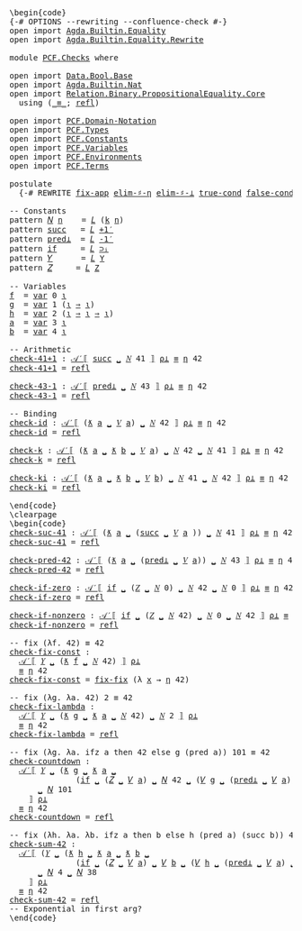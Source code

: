 <pre class="Agda"><a id="1" class="Markup">\begin{code}</a>
<a id="14" class="Symbol">{-#</a> <a id="18" class="Keyword">OPTIONS</a> <a id="26" class="Pragma">--rewriting</a> <a id="38" class="Pragma">--confluence-check</a> <a id="57" class="Symbol">#-}</a>
<a id="61" class="Keyword">open</a> <a id="66" class="Keyword">import</a> <a id="73" href="Agda.Builtin.Equality.html" class="Module">Agda.Builtin.Equality</a>
<a id="95" class="Keyword">open</a> <a id="100" class="Keyword">import</a> <a id="107" href="Agda.Builtin.Equality.Rewrite.html" class="Module">Agda.Builtin.Equality.Rewrite</a>

<a id="138" class="Keyword">module</a> <a id="145" href="PCF.Checks.html" class="Module">PCF.Checks</a> <a id="156" class="Keyword">where</a>

<a id="163" class="Keyword">open</a> <a id="168" class="Keyword">import</a> <a id="175" href="Data.Bool.Base.html" class="Module">Data.Bool.Base</a> 
<a id="191" class="Keyword">open</a> <a id="196" class="Keyword">import</a> <a id="203" href="Agda.Builtin.Nat.html" class="Module">Agda.Builtin.Nat</a>
<a id="220" class="Keyword">open</a> <a id="225" class="Keyword">import</a> <a id="232" href="Relation.Binary.PropositionalEquality.Core.html" class="Module">Relation.Binary.PropositionalEquality.Core</a>
  <a id="277" class="Keyword">using</a> <a id="283" class="Symbol">(</a><a id="284" href="Agda.Builtin.Equality.html#150" class="Datatype Operator">_≡_</a><a id="287" class="Symbol">;</a> <a id="289" href="Agda.Builtin.Equality.html#207" class="InductiveConstructor">refl</a><a id="293" class="Symbol">)</a>

<a id="296" class="Keyword">open</a> <a id="301" class="Keyword">import</a> <a id="308" href="PCF.Domain-Notation.html" class="Module">PCF.Domain-Notation</a>
<a id="328" class="Keyword">open</a> <a id="333" class="Keyword">import</a> <a id="340" href="PCF.Types.html" class="Module">PCF.Types</a>
<a id="350" class="Keyword">open</a> <a id="355" class="Keyword">import</a> <a id="362" href="PCF.Constants.html" class="Module">PCF.Constants</a>
<a id="376" class="Keyword">open</a> <a id="381" class="Keyword">import</a> <a id="388" href="PCF.Variables.html" class="Module">PCF.Variables</a>
<a id="402" class="Keyword">open</a> <a id="407" class="Keyword">import</a> <a id="414" href="PCF.Environments.html" class="Module">PCF.Environments</a>
<a id="431" class="Keyword">open</a> <a id="436" class="Keyword">import</a> <a id="443" href="PCF.Terms.html" class="Module">PCF.Terms</a>

<a id="454" class="Keyword">postulate</a>
  <a id="466" class="Symbol">{-#</a> <a id="470" class="Keyword">REWRITE</a> <a id="478" href="PCF.Domain-Notation.html#422" class="Postulate">fix-app</a> <a id="486" href="PCF.Domain-Notation.html#681" class="Postulate">elim-♯-η</a> <a id="495" href="PCF.Domain-Notation.html#760" class="Postulate">elim-♯-⊥</a> <a id="504" href="PCF.Domain-Notation.html#1099" class="Postulate">true-cond</a> <a id="514" href="PCF.Domain-Notation.html#1161" class="Postulate">false-cond</a> <a id="525" class="Symbol">#-}</a> 

<a id="531" class="Comment">-- Constants</a>
<a id="544" class="Keyword">pattern</a> <a id="𝑁"></a><a id="552" href="PCF.Checks.html#552" class="InductiveConstructor">𝑁</a> <a id="554" href="PCF.Checks.html#566" class="Bound">n</a>    <a id="559" class="Symbol">=</a> <a id="561" href="PCF.Terms.html#348" class="InductiveConstructor">𝐿</a> <a id="563" class="Symbol">(</a><a id="564" href="PCF.Constants.html#451" class="InductiveConstructor">k</a> <a id="566" href="PCF.Checks.html#566" class="Bound">n</a><a id="567" class="Symbol">)</a>
<a id="569" class="Keyword">pattern</a> <a id="succ"></a><a id="577" href="PCF.Checks.html#577" class="InductiveConstructor">succ</a>   <a id="584" class="Symbol">=</a> <a id="586" href="PCF.Terms.html#348" class="InductiveConstructor">𝐿</a> <a id="588" href="PCF.Constants.html#476" class="InductiveConstructor">+1′</a>
<a id="592" class="Keyword">pattern</a> <a id="pred⊥"></a><a id="600" href="PCF.Checks.html#600" class="InductiveConstructor">pred⊥</a>  <a id="607" class="Symbol">=</a> <a id="609" href="PCF.Terms.html#348" class="InductiveConstructor">𝐿</a> <a id="611" href="PCF.Constants.html#495" class="InductiveConstructor">-1′</a>
<a id="615" class="Keyword">pattern</a> <a id="if"></a><a id="623" href="PCF.Checks.html#623" class="InductiveConstructor">if</a>     <a id="630" class="Symbol">=</a> <a id="632" href="PCF.Terms.html#348" class="InductiveConstructor">𝐿</a> <a id="634" href="PCF.Constants.html#358" class="InductiveConstructor">⊃ᵢ</a>
<a id="637" class="Keyword">pattern</a> <a id="𝑌"></a><a id="645" href="PCF.Checks.html#645" class="InductiveConstructor">𝑌</a>      <a id="652" class="Symbol">=</a> <a id="654" href="PCF.Terms.html#348" class="InductiveConstructor">𝐿</a> <a id="656" href="PCF.Constants.html#412" class="InductiveConstructor">Y</a>
<a id="658" class="Keyword">pattern</a> <a id="𝑍"></a><a id="666" href="PCF.Checks.html#666" class="InductiveConstructor">𝑍</a>     <a id="672" class="Symbol">=</a> <a id="674" href="PCF.Terms.html#348" class="InductiveConstructor">𝐿</a> <a id="676" href="PCF.Constants.html#514" class="InductiveConstructor">Z</a>

<a id="679" class="Comment">-- Variables</a>
<a id="f"></a><a id="692" href="PCF.Checks.html#692" class="Function">f</a>  <a id="695" class="Symbol">=</a> <a id="697" href="PCF.Variables.html#171" class="InductiveConstructor">var</a> <a id="701" class="Number">0</a> <a id="703" href="PCF.Types.html#216" class="InductiveConstructor">ι</a>
<a id="g"></a><a id="705" href="PCF.Checks.html#705" class="Function">g</a>  <a id="708" class="Symbol">=</a> <a id="710" href="PCF.Variables.html#171" class="InductiveConstructor">var</a> <a id="714" class="Number">1</a> <a id="716" class="Symbol">(</a><a id="717" href="PCF.Types.html#216" class="InductiveConstructor">ι</a> <a id="719" href="PCF.Types.html#322" class="InductiveConstructor Operator">⇒</a> <a id="721" href="PCF.Types.html#216" class="InductiveConstructor">ι</a><a id="722" class="Symbol">)</a>
<a id="h"></a><a id="724" href="PCF.Checks.html#724" class="Function">h</a>  <a id="727" class="Symbol">=</a> <a id="729" href="PCF.Variables.html#171" class="InductiveConstructor">var</a> <a id="733" class="Number">2</a> <a id="735" class="Symbol">(</a><a id="736" href="PCF.Types.html#216" class="InductiveConstructor">ι</a> <a id="738" href="PCF.Types.html#322" class="InductiveConstructor Operator">⇒</a> <a id="740" href="PCF.Types.html#216" class="InductiveConstructor">ι</a> <a id="742" href="PCF.Types.html#322" class="InductiveConstructor Operator">⇒</a> <a id="744" href="PCF.Types.html#216" class="InductiveConstructor">ι</a><a id="745" class="Symbol">)</a>
<a id="a"></a><a id="747" href="PCF.Checks.html#747" class="Function">a</a>  <a id="750" class="Symbol">=</a> <a id="752" href="PCF.Variables.html#171" class="InductiveConstructor">var</a> <a id="756" class="Number">3</a> <a id="758" href="PCF.Types.html#216" class="InductiveConstructor">ι</a>
<a id="b"></a><a id="760" href="PCF.Checks.html#760" class="Function">b</a>  <a id="763" class="Symbol">=</a> <a id="765" href="PCF.Variables.html#171" class="InductiveConstructor">var</a> <a id="769" class="Number">4</a> <a id="771" href="PCF.Types.html#216" class="InductiveConstructor">ι</a>

<a id="774" class="Comment">-- Arithmetic</a>
<a id="check-41+1"></a><a id="788" href="PCF.Checks.html#788" class="Function">check-41+1</a> <a id="799" class="Symbol">:</a> <a id="801" href="PCF.Terms.html#627" class="Function Operator">𝒜′⟦</a> <a id="805" href="PCF.Checks.html#577" class="InductiveConstructor">succ</a> <a id="810" href="PCF.Terms.html#422" class="InductiveConstructor Operator">␣</a> <a id="812" href="PCF.Checks.html#552" class="InductiveConstructor">𝑁</a> <a id="814" class="Number">41</a> <a id="817" href="PCF.Terms.html#627" class="Function Operator">⟧</a> <a id="819" href="PCF.Environments.html#479" class="Function">ρ⊥</a> <a id="822" href="Agda.Builtin.Equality.html#150" class="Datatype Operator">≡</a> <a id="824" href="PCF.Domain-Notation.html#571" class="Postulate">η</a> <a id="826" class="Number">42</a>
<a id="829" href="PCF.Checks.html#788" class="Function">check-41+1</a> <a id="840" class="Symbol">=</a> <a id="842" href="Agda.Builtin.Equality.html#207" class="InductiveConstructor">refl</a>

<a id="check-43-1"></a><a id="848" href="PCF.Checks.html#848" class="Function">check-43-1</a> <a id="859" class="Symbol">:</a> <a id="861" href="PCF.Terms.html#627" class="Function Operator">𝒜′⟦</a> <a id="865" href="PCF.Checks.html#600" class="InductiveConstructor">pred⊥</a> <a id="871" href="PCF.Terms.html#422" class="InductiveConstructor Operator">␣</a> <a id="873" href="PCF.Checks.html#552" class="InductiveConstructor">𝑁</a> <a id="875" class="Number">43</a> <a id="878" href="PCF.Terms.html#627" class="Function Operator">⟧</a> <a id="880" href="PCF.Environments.html#479" class="Function">ρ⊥</a> <a id="883" href="Agda.Builtin.Equality.html#150" class="Datatype Operator">≡</a> <a id="885" href="PCF.Domain-Notation.html#571" class="Postulate">η</a> <a id="887" class="Number">42</a>
<a id="890" href="PCF.Checks.html#848" class="Function">check-43-1</a> <a id="901" class="Symbol">=</a> <a id="903" href="Agda.Builtin.Equality.html#207" class="InductiveConstructor">refl</a>

<a id="909" class="Comment">-- Binding</a>
<a id="check-id"></a><a id="920" href="PCF.Checks.html#920" class="Function">check-id</a> <a id="929" class="Symbol">:</a> <a id="931" href="PCF.Terms.html#627" class="Function Operator">𝒜′⟦</a> <a id="935" class="Symbol">(</a><a id="936" href="PCF.Terms.html#498" class="InductiveConstructor Operator">ƛ</a> <a id="938" href="PCF.Checks.html#747" class="Function">a</a> <a id="940" href="PCF.Terms.html#498" class="InductiveConstructor Operator">␣</a> <a id="942" href="PCF.Terms.html#274" class="InductiveConstructor">𝑉</a> <a id="944" href="PCF.Checks.html#747" class="Function">a</a><a id="945" class="Symbol">)</a> <a id="947" href="PCF.Terms.html#422" class="InductiveConstructor Operator">␣</a> <a id="949" href="PCF.Checks.html#552" class="InductiveConstructor">𝑁</a> <a id="951" class="Number">42</a> <a id="954" href="PCF.Terms.html#627" class="Function Operator">⟧</a> <a id="956" href="PCF.Environments.html#479" class="Function">ρ⊥</a> <a id="959" href="Agda.Builtin.Equality.html#150" class="Datatype Operator">≡</a> <a id="961" href="PCF.Domain-Notation.html#571" class="Postulate">η</a> <a id="963" class="Number">42</a>
<a id="966" href="PCF.Checks.html#920" class="Function">check-id</a> <a id="975" class="Symbol">=</a> <a id="977" href="Agda.Builtin.Equality.html#207" class="InductiveConstructor">refl</a>

<a id="check-k"></a><a id="983" href="PCF.Checks.html#983" class="Function">check-k</a> <a id="991" class="Symbol">:</a> <a id="993" href="PCF.Terms.html#627" class="Function Operator">𝒜′⟦</a> <a id="997" class="Symbol">(</a><a id="998" href="PCF.Terms.html#498" class="InductiveConstructor Operator">ƛ</a> <a id="1000" href="PCF.Checks.html#747" class="Function">a</a> <a id="1002" href="PCF.Terms.html#498" class="InductiveConstructor Operator">␣</a> <a id="1004" href="PCF.Terms.html#498" class="InductiveConstructor Operator">ƛ</a> <a id="1006" href="PCF.Checks.html#760" class="Function">b</a> <a id="1008" href="PCF.Terms.html#498" class="InductiveConstructor Operator">␣</a> <a id="1010" href="PCF.Terms.html#274" class="InductiveConstructor">𝑉</a> <a id="1012" href="PCF.Checks.html#747" class="Function">a</a><a id="1013" class="Symbol">)</a> <a id="1015" href="PCF.Terms.html#422" class="InductiveConstructor Operator">␣</a> <a id="1017" href="PCF.Checks.html#552" class="InductiveConstructor">𝑁</a> <a id="1019" class="Number">42</a> <a id="1022" href="PCF.Terms.html#422" class="InductiveConstructor Operator">␣</a> <a id="1024" href="PCF.Checks.html#552" class="InductiveConstructor">𝑁</a> <a id="1026" class="Number">41</a> <a id="1029" href="PCF.Terms.html#627" class="Function Operator">⟧</a> <a id="1031" href="PCF.Environments.html#479" class="Function">ρ⊥</a> <a id="1034" href="Agda.Builtin.Equality.html#150" class="Datatype Operator">≡</a> <a id="1036" href="PCF.Domain-Notation.html#571" class="Postulate">η</a> <a id="1038" class="Number">42</a>
<a id="1041" href="PCF.Checks.html#983" class="Function">check-k</a> <a id="1049" class="Symbol">=</a> <a id="1051" href="Agda.Builtin.Equality.html#207" class="InductiveConstructor">refl</a>

<a id="check-ki"></a><a id="1057" href="PCF.Checks.html#1057" class="Function">check-ki</a> <a id="1066" class="Symbol">:</a> <a id="1068" href="PCF.Terms.html#627" class="Function Operator">𝒜′⟦</a> <a id="1072" class="Symbol">(</a><a id="1073" href="PCF.Terms.html#498" class="InductiveConstructor Operator">ƛ</a> <a id="1075" href="PCF.Checks.html#747" class="Function">a</a> <a id="1077" href="PCF.Terms.html#498" class="InductiveConstructor Operator">␣</a> <a id="1079" href="PCF.Terms.html#498" class="InductiveConstructor Operator">ƛ</a> <a id="1081" href="PCF.Checks.html#760" class="Function">b</a> <a id="1083" href="PCF.Terms.html#498" class="InductiveConstructor Operator">␣</a> <a id="1085" href="PCF.Terms.html#274" class="InductiveConstructor">𝑉</a> <a id="1087" href="PCF.Checks.html#760" class="Function">b</a><a id="1088" class="Symbol">)</a> <a id="1090" href="PCF.Terms.html#422" class="InductiveConstructor Operator">␣</a> <a id="1092" href="PCF.Checks.html#552" class="InductiveConstructor">𝑁</a> <a id="1094" class="Number">41</a> <a id="1097" href="PCF.Terms.html#422" class="InductiveConstructor Operator">␣</a> <a id="1099" href="PCF.Checks.html#552" class="InductiveConstructor">𝑁</a> <a id="1101" class="Number">42</a> <a id="1104" href="PCF.Terms.html#627" class="Function Operator">⟧</a> <a id="1106" href="PCF.Environments.html#479" class="Function">ρ⊥</a> <a id="1109" href="Agda.Builtin.Equality.html#150" class="Datatype Operator">≡</a> <a id="1111" href="PCF.Domain-Notation.html#571" class="Postulate">η</a> <a id="1113" class="Number">42</a>
<a id="1116" href="PCF.Checks.html#1057" class="Function">check-ki</a> <a id="1125" class="Symbol">=</a> <a id="1127" href="Agda.Builtin.Equality.html#207" class="InductiveConstructor">refl</a>

<a id="1133" class="Markup">\end{code}</a><a id="1143" class="Background">
\clearpage
</a><a id="1155" class="Markup">\begin{code}</a>
<a id="check-suc-41"></a><a id="1168" href="PCF.Checks.html#1168" class="Function">check-suc-41</a> <a id="1181" class="Symbol">:</a> <a id="1183" href="PCF.Terms.html#627" class="Function Operator">𝒜′⟦</a> <a id="1187" class="Symbol">(</a><a id="1188" href="PCF.Terms.html#498" class="InductiveConstructor Operator">ƛ</a> <a id="1190" href="PCF.Checks.html#747" class="Function">a</a> <a id="1192" href="PCF.Terms.html#498" class="InductiveConstructor Operator">␣</a> <a id="1194" class="Symbol">(</a><a id="1195" href="PCF.Checks.html#577" class="InductiveConstructor">succ</a> <a id="1200" href="PCF.Terms.html#422" class="InductiveConstructor Operator">␣</a> <a id="1202" href="PCF.Terms.html#274" class="InductiveConstructor">𝑉</a> <a id="1204" href="PCF.Checks.html#747" class="Function">a</a> <a id="1206" class="Symbol">))</a> <a id="1209" href="PCF.Terms.html#422" class="InductiveConstructor Operator">␣</a> <a id="1211" href="PCF.Checks.html#552" class="InductiveConstructor">𝑁</a> <a id="1213" class="Number">41</a> <a id="1216" href="PCF.Terms.html#627" class="Function Operator">⟧</a> <a id="1218" href="PCF.Environments.html#479" class="Function">ρ⊥</a> <a id="1221" href="Agda.Builtin.Equality.html#150" class="Datatype Operator">≡</a> <a id="1223" href="PCF.Domain-Notation.html#571" class="Postulate">η</a> <a id="1225" class="Number">42</a>
<a id="1228" href="PCF.Checks.html#1168" class="Function">check-suc-41</a> <a id="1241" class="Symbol">=</a> <a id="1243" href="Agda.Builtin.Equality.html#207" class="InductiveConstructor">refl</a>

<a id="check-pred-42"></a><a id="1249" href="PCF.Checks.html#1249" class="Function">check-pred-42</a> <a id="1263" class="Symbol">:</a> <a id="1265" href="PCF.Terms.html#627" class="Function Operator">𝒜′⟦</a> <a id="1269" class="Symbol">(</a><a id="1270" href="PCF.Terms.html#498" class="InductiveConstructor Operator">ƛ</a> <a id="1272" href="PCF.Checks.html#747" class="Function">a</a> <a id="1274" href="PCF.Terms.html#498" class="InductiveConstructor Operator">␣</a> <a id="1276" class="Symbol">(</a><a id="1277" href="PCF.Checks.html#600" class="InductiveConstructor">pred⊥</a> <a id="1283" href="PCF.Terms.html#422" class="InductiveConstructor Operator">␣</a> <a id="1285" href="PCF.Terms.html#274" class="InductiveConstructor">𝑉</a> <a id="1287" href="PCF.Checks.html#747" class="Function">a</a><a id="1288" class="Symbol">))</a> <a id="1291" href="PCF.Terms.html#422" class="InductiveConstructor Operator">␣</a> <a id="1293" href="PCF.Checks.html#552" class="InductiveConstructor">𝑁</a> <a id="1295" class="Number">43</a> <a id="1298" href="PCF.Terms.html#627" class="Function Operator">⟧</a> <a id="1300" href="PCF.Environments.html#479" class="Function">ρ⊥</a> <a id="1303" href="Agda.Builtin.Equality.html#150" class="Datatype Operator">≡</a> <a id="1305" href="PCF.Domain-Notation.html#571" class="Postulate">η</a> <a id="1307" class="Number">42</a>
<a id="1310" href="PCF.Checks.html#1249" class="Function">check-pred-42</a> <a id="1324" class="Symbol">=</a> <a id="1326" href="Agda.Builtin.Equality.html#207" class="InductiveConstructor">refl</a>

<a id="check-if-zero"></a><a id="1332" href="PCF.Checks.html#1332" class="Function">check-if-zero</a> <a id="1346" class="Symbol">:</a> <a id="1348" href="PCF.Terms.html#627" class="Function Operator">𝒜′⟦</a> <a id="1352" href="PCF.Checks.html#623" class="InductiveConstructor">if</a> <a id="1355" href="PCF.Terms.html#422" class="InductiveConstructor Operator">␣</a> <a id="1357" class="Symbol">(</a><a id="1358" href="PCF.Checks.html#666" class="InductiveConstructor">𝑍</a> <a id="1360" href="PCF.Terms.html#422" class="InductiveConstructor Operator">␣</a> <a id="1362" href="PCF.Checks.html#552" class="InductiveConstructor">𝑁</a> <a id="1364" class="Number">0</a><a id="1365" class="Symbol">)</a> <a id="1367" href="PCF.Terms.html#422" class="InductiveConstructor Operator">␣</a> <a id="1369" href="PCF.Checks.html#552" class="InductiveConstructor">𝑁</a> <a id="1371" class="Number">42</a> <a id="1374" href="PCF.Terms.html#422" class="InductiveConstructor Operator">␣</a> <a id="1376" href="PCF.Checks.html#552" class="InductiveConstructor">𝑁</a> <a id="1378" class="Number">0</a> <a id="1380" href="PCF.Terms.html#627" class="Function Operator">⟧</a> <a id="1382" href="PCF.Environments.html#479" class="Function">ρ⊥</a> <a id="1385" href="Agda.Builtin.Equality.html#150" class="Datatype Operator">≡</a> <a id="1387" href="PCF.Domain-Notation.html#571" class="Postulate">η</a> <a id="1389" class="Number">42</a>
<a id="1392" href="PCF.Checks.html#1332" class="Function">check-if-zero</a> <a id="1406" class="Symbol">=</a> <a id="1408" href="Agda.Builtin.Equality.html#207" class="InductiveConstructor">refl</a>

<a id="check-if-nonzero"></a><a id="1414" href="PCF.Checks.html#1414" class="Function">check-if-nonzero</a> <a id="1431" class="Symbol">:</a> <a id="1433" href="PCF.Terms.html#627" class="Function Operator">𝒜′⟦</a> <a id="1437" href="PCF.Checks.html#623" class="InductiveConstructor">if</a> <a id="1440" href="PCF.Terms.html#422" class="InductiveConstructor Operator">␣</a> <a id="1442" class="Symbol">(</a><a id="1443" href="PCF.Checks.html#666" class="InductiveConstructor">𝑍</a> <a id="1445" href="PCF.Terms.html#422" class="InductiveConstructor Operator">␣</a> <a id="1447" href="PCF.Checks.html#552" class="InductiveConstructor">𝑁</a> <a id="1449" class="Number">42</a><a id="1451" class="Symbol">)</a> <a id="1453" href="PCF.Terms.html#422" class="InductiveConstructor Operator">␣</a> <a id="1455" href="PCF.Checks.html#552" class="InductiveConstructor">𝑁</a> <a id="1457" class="Number">0</a> <a id="1459" href="PCF.Terms.html#422" class="InductiveConstructor Operator">␣</a> <a id="1461" href="PCF.Checks.html#552" class="InductiveConstructor">𝑁</a> <a id="1463" class="Number">42</a> <a id="1466" href="PCF.Terms.html#627" class="Function Operator">⟧</a> <a id="1468" href="PCF.Environments.html#479" class="Function">ρ⊥</a> <a id="1471" href="Agda.Builtin.Equality.html#150" class="Datatype Operator">≡</a> <a id="1473" href="PCF.Domain-Notation.html#571" class="Postulate">η</a> <a id="1475" class="Number">42</a>
<a id="1478" href="PCF.Checks.html#1414" class="Function">check-if-nonzero</a> <a id="1495" class="Symbol">=</a> <a id="1497" href="Agda.Builtin.Equality.html#207" class="InductiveConstructor">refl</a>

<a id="1503" class="Comment">-- fix (λf. 42) ≡ 42</a>
<a id="check-fix-const"></a><a id="1524" href="PCF.Checks.html#1524" class="Function">check-fix-const</a> <a id="1540" class="Symbol">:</a>
  <a id="1544" href="PCF.Terms.html#627" class="Function Operator">𝒜′⟦</a> <a id="1548" href="PCF.Checks.html#645" class="InductiveConstructor">𝑌</a> <a id="1550" href="PCF.Terms.html#422" class="InductiveConstructor Operator">␣</a> <a id="1552" class="Symbol">(</a><a id="1553" href="PCF.Terms.html#498" class="InductiveConstructor Operator">ƛ</a> <a id="1555" href="PCF.Checks.html#692" class="Function">f</a> <a id="1557" href="PCF.Terms.html#498" class="InductiveConstructor Operator">␣</a> <a id="1559" href="PCF.Checks.html#552" class="InductiveConstructor">𝑁</a> <a id="1561" class="Number">42</a><a id="1563" class="Symbol">)</a> <a id="1565" href="PCF.Terms.html#627" class="Function Operator">⟧</a> <a id="1567" href="PCF.Environments.html#479" class="Function">ρ⊥</a> 
  <a id="1573" href="Agda.Builtin.Equality.html#150" class="Datatype Operator">≡</a> <a id="1575" href="PCF.Domain-Notation.html#571" class="Postulate">η</a> <a id="1577" class="Number">42</a>
<a id="1580" href="PCF.Checks.html#1524" class="Function">check-fix-const</a> <a id="1596" class="Symbol">=</a> <a id="1598" href="PCF.Domain-Notation.html#356" class="Postulate">fix-fix</a> <a id="1606" class="Symbol">(λ</a> <a id="1609" href="PCF.Checks.html#1609" class="Bound">x</a> <a id="1611" class="Symbol">→</a> <a id="1613" href="PCF.Domain-Notation.html#571" class="Postulate">η</a> <a id="1615" class="Number">42</a><a id="1617" class="Symbol">)</a>

<a id="1620" class="Comment">-- fix (λg. λa. 42) 2 ≡ 42</a>
<a id="check-fix-lambda"></a><a id="1647" href="PCF.Checks.html#1647" class="Function">check-fix-lambda</a> <a id="1664" class="Symbol">:</a>
  <a id="1668" href="PCF.Terms.html#627" class="Function Operator">𝒜′⟦</a> <a id="1672" href="PCF.Checks.html#645" class="InductiveConstructor">𝑌</a> <a id="1674" href="PCF.Terms.html#422" class="InductiveConstructor Operator">␣</a> <a id="1676" class="Symbol">(</a><a id="1677" href="PCF.Terms.html#498" class="InductiveConstructor Operator">ƛ</a> <a id="1679" href="PCF.Checks.html#705" class="Function">g</a> <a id="1681" href="PCF.Terms.html#498" class="InductiveConstructor Operator">␣</a> <a id="1683" href="PCF.Terms.html#498" class="InductiveConstructor Operator">ƛ</a> <a id="1685" href="PCF.Checks.html#747" class="Function">a</a> <a id="1687" href="PCF.Terms.html#498" class="InductiveConstructor Operator">␣</a> <a id="1689" href="PCF.Checks.html#552" class="InductiveConstructor">𝑁</a> <a id="1691" class="Number">42</a><a id="1693" class="Symbol">)</a> <a id="1695" href="PCF.Terms.html#422" class="InductiveConstructor Operator">␣</a> <a id="1697" href="PCF.Checks.html#552" class="InductiveConstructor">𝑁</a> <a id="1699" class="Number">2</a> <a id="1701" href="PCF.Terms.html#627" class="Function Operator">⟧</a> <a id="1703" href="PCF.Environments.html#479" class="Function">ρ⊥</a> 
  <a id="1709" href="Agda.Builtin.Equality.html#150" class="Datatype Operator">≡</a> <a id="1711" href="PCF.Domain-Notation.html#571" class="Postulate">η</a> <a id="1713" class="Number">42</a>
<a id="1716" href="PCF.Checks.html#1647" class="Function">check-fix-lambda</a> <a id="1733" class="Symbol">=</a> <a id="1735" href="Agda.Builtin.Equality.html#207" class="InductiveConstructor">refl</a>

<a id="1741" class="Comment">-- fix (λg. λa. ifz a then 42 else g (pred a)) 101 ≡ 42</a>
<a id="check-countdown"></a><a id="1797" href="PCF.Checks.html#1797" class="Function">check-countdown</a> <a id="1813" class="Symbol">:</a>
  <a id="1817" href="PCF.Terms.html#627" class="Function Operator">𝒜′⟦</a> <a id="1821" href="PCF.Checks.html#645" class="InductiveConstructor">𝑌</a> <a id="1823" href="PCF.Terms.html#422" class="InductiveConstructor Operator">␣</a> <a id="1825" class="Symbol">(</a><a id="1826" href="PCF.Terms.html#498" class="InductiveConstructor Operator">ƛ</a> <a id="1828" href="PCF.Checks.html#705" class="Function">g</a> <a id="1830" href="PCF.Terms.html#498" class="InductiveConstructor Operator">␣</a> <a id="1832" href="PCF.Terms.html#498" class="InductiveConstructor Operator">ƛ</a> <a id="1834" href="PCF.Checks.html#747" class="Function">a</a> <a id="1836" href="PCF.Terms.html#498" class="InductiveConstructor Operator">␣</a>
              <a id="1852" class="Symbol">(</a><a id="1853" href="PCF.Checks.html#623" class="InductiveConstructor">if</a> <a id="1856" href="PCF.Terms.html#422" class="InductiveConstructor Operator">␣</a> <a id="1858" class="Symbol">(</a><a id="1859" href="PCF.Checks.html#666" class="InductiveConstructor">𝑍</a> <a id="1861" href="PCF.Terms.html#422" class="InductiveConstructor Operator">␣</a> <a id="1863" href="PCF.Terms.html#274" class="InductiveConstructor">𝑉</a> <a id="1865" href="PCF.Checks.html#747" class="Function">a</a><a id="1866" class="Symbol">)</a> <a id="1868" href="PCF.Terms.html#422" class="InductiveConstructor Operator">␣</a> <a id="1870" href="PCF.Checks.html#552" class="InductiveConstructor">𝑁</a> <a id="1872" class="Number">42</a> <a id="1875" href="PCF.Terms.html#422" class="InductiveConstructor Operator">␣</a> <a id="1877" class="Symbol">(</a><a id="1878" href="PCF.Terms.html#274" class="InductiveConstructor">𝑉</a> <a id="1880" href="PCF.Checks.html#705" class="Function">g</a> <a id="1882" href="PCF.Terms.html#422" class="InductiveConstructor Operator">␣</a> <a id="1884" class="Symbol">(</a><a id="1885" href="PCF.Checks.html#600" class="InductiveConstructor">pred⊥</a> <a id="1891" href="PCF.Terms.html#422" class="InductiveConstructor Operator">␣</a> <a id="1893" href="PCF.Terms.html#274" class="InductiveConstructor">𝑉</a> <a id="1895" href="PCF.Checks.html#747" class="Function">a</a><a id="1896" class="Symbol">))))</a>
      <a id="1907" href="PCF.Terms.html#422" class="InductiveConstructor Operator">␣</a> <a id="1909" href="PCF.Checks.html#552" class="InductiveConstructor">𝑁</a> <a id="1911" class="Number">101</a>
    <a id="1919" href="PCF.Terms.html#627" class="Function Operator">⟧</a> <a id="1921" href="PCF.Environments.html#479" class="Function">ρ⊥</a> 
  <a id="1927" href="Agda.Builtin.Equality.html#150" class="Datatype Operator">≡</a> <a id="1929" href="PCF.Domain-Notation.html#571" class="Postulate">η</a> <a id="1931" class="Number">42</a>
<a id="1934" href="PCF.Checks.html#1797" class="Function">check-countdown</a> <a id="1950" class="Symbol">=</a> <a id="1952" href="Agda.Builtin.Equality.html#207" class="InductiveConstructor">refl</a>

<a id="1958" class="Comment">-- fix (λh. λa. λb. ifz a then b else h (pred a) (succ b)) 4 38 ≡ 42</a>
<a id="check-sum-42"></a><a id="2027" href="PCF.Checks.html#2027" class="Function">check-sum-42</a> <a id="2040" class="Symbol">:</a>
  <a id="2044" href="PCF.Terms.html#627" class="Function Operator">𝒜′⟦</a> <a id="2048" class="Symbol">(</a><a id="2049" href="PCF.Checks.html#645" class="InductiveConstructor">𝑌</a> <a id="2051" href="PCF.Terms.html#422" class="InductiveConstructor Operator">␣</a> <a id="2053" class="Symbol">(</a><a id="2054" href="PCF.Terms.html#498" class="InductiveConstructor Operator">ƛ</a> <a id="2056" href="PCF.Checks.html#724" class="Function">h</a> <a id="2058" href="PCF.Terms.html#498" class="InductiveConstructor Operator">␣</a> <a id="2060" href="PCF.Terms.html#498" class="InductiveConstructor Operator">ƛ</a> <a id="2062" href="PCF.Checks.html#747" class="Function">a</a> <a id="2064" href="PCF.Terms.html#498" class="InductiveConstructor Operator">␣</a> <a id="2066" href="PCF.Terms.html#498" class="InductiveConstructor Operator">ƛ</a> <a id="2068" href="PCF.Checks.html#760" class="Function">b</a> <a id="2070" href="PCF.Terms.html#498" class="InductiveConstructor Operator">␣</a>
              <a id="2086" class="Symbol">(</a><a id="2087" href="PCF.Checks.html#623" class="InductiveConstructor">if</a> <a id="2090" href="PCF.Terms.html#422" class="InductiveConstructor Operator">␣</a> <a id="2092" class="Symbol">(</a><a id="2093" href="PCF.Checks.html#666" class="InductiveConstructor">𝑍</a> <a id="2095" href="PCF.Terms.html#422" class="InductiveConstructor Operator">␣</a> <a id="2097" href="PCF.Terms.html#274" class="InductiveConstructor">𝑉</a> <a id="2099" href="PCF.Checks.html#747" class="Function">a</a><a id="2100" class="Symbol">)</a> <a id="2102" href="PCF.Terms.html#422" class="InductiveConstructor Operator">␣</a> <a id="2104" href="PCF.Terms.html#274" class="InductiveConstructor">𝑉</a> <a id="2106" href="PCF.Checks.html#760" class="Function">b</a> <a id="2108" href="PCF.Terms.html#422" class="InductiveConstructor Operator">␣</a> <a id="2110" class="Symbol">(</a><a id="2111" href="PCF.Terms.html#274" class="InductiveConstructor">𝑉</a> <a id="2113" href="PCF.Checks.html#724" class="Function">h</a> <a id="2115" href="PCF.Terms.html#422" class="InductiveConstructor Operator">␣</a> <a id="2117" class="Symbol">(</a><a id="2118" href="PCF.Checks.html#600" class="InductiveConstructor">pred⊥</a> <a id="2124" href="PCF.Terms.html#422" class="InductiveConstructor Operator">␣</a> <a id="2126" href="PCF.Terms.html#274" class="InductiveConstructor">𝑉</a> <a id="2128" href="PCF.Checks.html#747" class="Function">a</a><a id="2129" class="Symbol">)</a> <a id="2131" href="PCF.Terms.html#422" class="InductiveConstructor Operator">␣</a> <a id="2133" class="Symbol">(</a><a id="2134" href="PCF.Checks.html#577" class="InductiveConstructor">succ</a> <a id="2139" href="PCF.Terms.html#422" class="InductiveConstructor Operator">␣</a> <a id="2141" href="PCF.Terms.html#274" class="InductiveConstructor">𝑉</a> <a id="2143" href="PCF.Checks.html#760" class="Function">b</a><a id="2144" class="Symbol">)))))</a>
      <a id="2156" href="PCF.Terms.html#422" class="InductiveConstructor Operator">␣</a> <a id="2158" href="PCF.Checks.html#552" class="InductiveConstructor">𝑁</a> <a id="2160" class="Number">4</a> <a id="2162" href="PCF.Terms.html#422" class="InductiveConstructor Operator">␣</a> <a id="2164" href="PCF.Checks.html#552" class="InductiveConstructor">𝑁</a> <a id="2166" class="Number">38</a>
    <a id="2173" href="PCF.Terms.html#627" class="Function Operator">⟧</a> <a id="2175" href="PCF.Environments.html#479" class="Function">ρ⊥</a> 
  <a id="2181" href="Agda.Builtin.Equality.html#150" class="Datatype Operator">≡</a> <a id="2183" href="PCF.Domain-Notation.html#571" class="Postulate">η</a> <a id="2185" class="Number">42</a>
<a id="2188" href="PCF.Checks.html#2027" class="Function">check-sum-42</a> <a id="2201" class="Symbol">=</a> <a id="2203" href="Agda.Builtin.Equality.html#207" class="InductiveConstructor">refl</a>
<a id="2208" class="Comment">-- Exponential in first arg?</a>
<a id="2237" class="Markup">\end{code}</a></pre>
